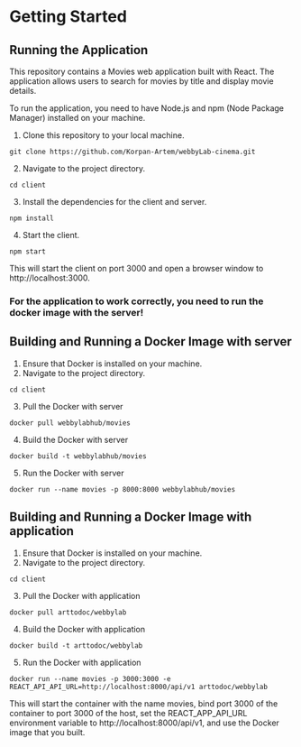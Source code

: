 # Getting Started

## Running the Application

This repository contains a Movies web application built with React. The application allows users to search for movies by title and display movie details.

To run the application, you need to have Node.js and npm (Node Package Manager) installed on your machine.

1. Clone this repository to your local machine.

```
git clone https://github.com/Korpan-Artem/webbyLab-cinema.git
```

2. Navigate to the project directory.

```
cd client
```

3. Install the dependencies for the client and server.

```
npm install
```

4. Start the client.

```
npm start
```

This will start the client on port 3000 and open a browser window to http://localhost:3000.

### For the application to work correctly, you need to run the docker image with the server!

## Building and Running a Docker Image with server

1. Ensure that Docker is installed on your machine.
2. Navigate to the project directory.

```
cd client
```

3. Pull the Docker with server

```
docker pull webbylabhub/movies
```

4. Build the Docker with server

```
docker build -t webbylabhub/movies
```

5. Run the Docker with server

```
docker run --name movies -p 8000:8000 webbylabhub/movies
```

## Building and Running a Docker Image with application

1. Ensure that Docker is installed on your machine.
2. Navigate to the project directory.

```
cd client
```

3. Pull the Docker with application

```
docker pull arttodoc/webbylab
```

4. Build the Docker with application

```
docker build -t arttodoc/webbylab
```

5. Run the Docker with application

```
docker run --name movies -p 3000:3000 -e REACT_API_API_URL=http://localhost:8000/api/v1 arttodoc/webbylab
```


This will start the container with the name movies, bind port 3000 of the container to port 3000 of the host, set the REACT_APP_API_URL environment variable to http://localhost:8000/api/v1, and use the Docker image that you built.